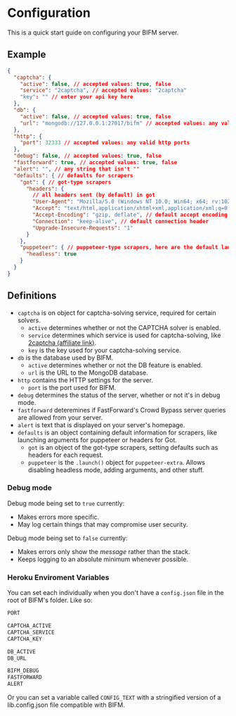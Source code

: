 # Configuration

This is a quick start guide on configuring your BIFM server.

## Example

```json
{
  "captcha": {
    "active": false, // accepted values: true, false
    "service": "2captcha", // accepted values: "2captcha"
    "key": "" // enter your api key here
  },
  "db": {
    "active": false, // accepted values: true, false
    "url": "mongodb://127.0.0.1:27017/bifm" // accepted values: any valid mongoDB url
  },
  "http": {
    "port": 32333 // accepted values: any valid http ports
  }, 
  "debug": false, // accepted values: true, false
  "fastforward": true, // accepted values: true, false
  "alert": "", // any string that isn't ""
  "defaults": { // defaults for scrapers
    "got": { // got-type scrapers
      "headers": {
        // all headers sent (by default) in got
        "User-Agent": "Mozilla/5.0 (Windows NT 10.0; Win64; x64; rv:102.0) Gecko/20100101 Firefox/102.0", // default user agent, currently firefox 102.0 on linux
        "Accept": "text/html,application/xhtml+xml,application/xml;q=0.9,*/*;q=0.8", // default accept header
        "Accept-Encoding": "gzip, deflate", // default accept encoding
        "Connection": "keep-alive", // default connection header
        "Upgrade-Insecure-Requests": "1" 
      }
    },
    "puppeteer": { // puppeteer-type scrapers, here are the default launching headers.
      "headless": true
    }
  }
}
```

## Definitions

- `captcha` is on object for captcha-solving service, required for certain solvers.
  - `active` determines whether or not the CAPTCHA solver is enabled.
  - `service` determines which service is used for captcha-solving, like [2captcha (affiliate link)](https://2captcha.com?from=12366899).
  - `key` is the key used for your captcha-solving service.
- `db` is the database used by BIFM.
  - `active` determines whether or not the DB feature is enabled.
  - `url` is the URL to the MongoDB database.
- `http` contains the HTTP settings for the server.
  - `port` is the port used for BIFM.
- `debug` determines the status of the server, whether or not it's in debug mode. 
- `fastforward` deteremines if FastForward's Crowd Bypass server queries are allowed from your server.
- `alert` is text that is displayed on your server's homepage.
- `defaults` is an object containing default information for scrapers, like launching arguments for puppeteer or headers for Got.
  - `got` is an object of the got-type scrapers, setting defaults such as headers for each request.
  - `puppeteer` is the `.launch()` object for `puppeteer-extra`. Allows disabling headless mode, adding arguments, and other stuff.

### Debug mode

Debug mode being set to `true` currently:
- Makes errors more specific.
- May log certain things that may compromise user security.

Debug mode being set to `false` currently:
- Makes errors only show the *message* rather than the stack.
- Keeps logging to an absolute minimum whenever possible.

### Heroku Enviroment Variables

You can set each individually when you don't have a `config.json` file in the root of BIFM's folder. Like so:

```sh
PORT

CAPTCHA_ACTIVE
CAPTCHA_SERVICE
CAPTCHA_KEY

DB_ACTIVE
DB_URL

BIFM_DEBUG
FASTFORWARD
ALERT
```

Or you can set a variable called `CONFIG_TEXT` with a stringified version of a lib.config.json file compatible with BIFM.